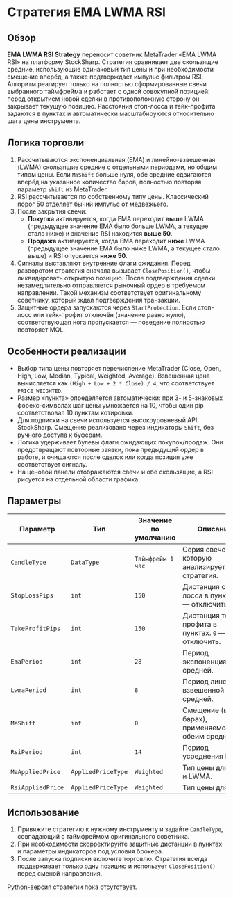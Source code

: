 # Стратегия EMA LWMA RSI

## Обзор
**EMA LWMA RSI Strategy** переносит советник MetaTrader «EMA LWMA RSI» на платформу StockSharp. Стратегия сравнивает две скользящие средние, использующие одинаковый тип цены и при необходимости смещение вперёд, а также подтверждает импульс фильтром RSI. Алгоритм реагирует только на полностью сформированные свечи выбранного таймфрейма и работает с одной совокупной позицией: перед открытием новой сделки в противоположную сторону он закрывает текущую позицию. Расстояния стоп-лосса и тейк-профита задаются в пунктах и автоматически масштабируются относительно шага цены инструмента.

## Логика торговли
1. Рассчитываются экспоненциальная (EMA) и линейно-взвешенная (LWMA) скользящие средние с отдельными периодами, но общим типом цены. Если `MaShift` больше нуля, обе средние сдвигаются вперёд на указанное количество баров, полностью повторяя параметр `shift` из MetaTrader.
2. RSI рассчитывается по собственному типу цены. Классический порог 50 отделяет бычий импульс от медвежьего.
3. После закрытия свечи:
   - **Покупка** активируется, когда EMA переходит **выше** LWMA (предыдущее значение EMA было больше LWMA, а текущее стало ниже) и значение RSI находится **выше 50**.
   - **Продажа** активируется, когда EMA переходит **ниже** LWMA (предыдущее значение EMA было ниже LWMA, а текущее стало выше) и RSI опускается **ниже 50**.
4. Сигналы выставляют внутренние флаги ожидания. Перед разворотом стратегия сначала вызывает `ClosePosition()`, чтобы ликвидировать открытую позицию. После подтверждения сделки незамедлительно отправляется рыночный ордер в требуемом направлении. Такой механизм соответствует оригинальному советнику, который ждал подтверждения транзакции.
5. Защитные ордера запускаются через `StartProtection`. Если стоп-лосс или тейк-профит отключён (значение равно нулю), соответствующая нога пропускается — поведение полностью повторяет MQL.

## Особенности реализации
- Выбор типа цены повторяет перечисление MetaTrader (Close, Open, High, Low, Median, Typical, Weighted, Average). Взвешенная цена вычисляется как `(High + Low + 2 * Close) / 4`, что соответствует `PRICE_WEIGHTED`.
- Размер «пункта» определяется автоматически: при 3- и 5-знаковых форекс-символах шаг цены умножается на 10, чтобы один pip соответствовал 10 пунктам котировки.
- Для подписки на свечи используется высокоуровневый API StockSharp. Смещение реализовано через индикаторы `Shift`, без ручного доступа к буферам.
- Логика удерживает булевы флаги ожидающих покупок/продаж. Они предотвращают повторные заявки, пока предыдущий ордер в работе, и очищаются после сделок или когда позиция уже соответствует сигналу.
- На ценовой панели отображаются свечи и обе скользящие, а RSI рисуется на отдельной области графика.

## Параметры
| Параметр | Тип | Значение по умолчанию | Описание |
|----------|-----|-----------------------|----------|
| `CandleType` | `DataType` | `Таймфрейм 1 час` | Серия свечей, которую анализирует стратегия. |
| `StopLossPips` | `int` | `150` | Дистанция стоп-лосса в пунктах. `0` — отключить. |
| `TakeProfitPips` | `int` | `150` | Дистанция тейк-профита в пунктах. `0` — отключить. |
| `EmaPeriod` | `int` | `28` | Период экспоненциальной средней. |
| `LwmaPeriod` | `int` | `8` | Период линейно-взвешенной средней. |
| `MaShift` | `int` | `0` | Смещение (в барах), применяемое к обеим средним. |
| `RsiPeriod` | `int` | `14` | Период усреднения RSI. |
| `MaAppliedPrice` | `AppliedPriceType` | `Weighted` | Тип цены для EMA и LWMA. |
| `RsiAppliedPrice` | `AppliedPriceType` | `Weighted` | Тип цены для RSI. |

## Использование
1. Привяжите стратегию к нужному инструменту и задайте `CandleType`, совпадающий с таймфреймом оригинального советника.
2. При необходимости скорректируйте защитные дистанции в пунктах и параметры индикаторов под условия брокера.
3. После запуска подписки включите торговлю. Стратегия всегда поддерживает только одну позицию и использует `ClosePosition()` перед сменой направления.

Python-версия стратегии пока отсутствует.
